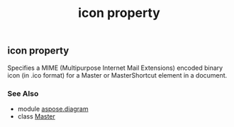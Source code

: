 ﻿---
title: icon property
second_title: Aspose.Diagram for Python via .NET API References
description: 
type: docs
weight: 80
url: /python-net/aspose.diagram/master/icon/
is_root: false
---

## icon property


Specifies a MIME (Multipurpose Internet Mail Extensions) encoded binary icon (in .ico format) for a Master or MasterShortcut element in a document.

### See Also
* module [aspose.diagram](../../)
* class [Master](/diagram/python-net/aspose.diagram/master)
